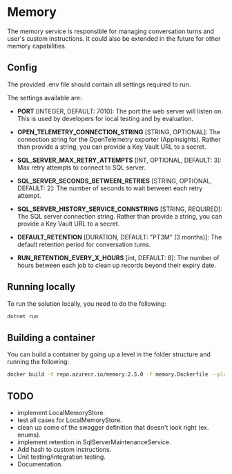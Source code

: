 # Memory

The memory service is responsible for managing conversation turns and user's custom instructions. It could also be extended in the future for other memory capabilities.

## Config

The provided .env file should contain all settings required to run.

The settings available are:

- __PORT__ [INTEGER, DEFAULT: 7010]: The port the web server will listen on. This is used by developers for local testing and by evaluation.

- __OPEN_TELEMETRY_CONNECTION_STRING__ [STRING, OPTIONAL]: The connection string for the OpenTelemetry exporter (AppInsights). Rather than provide a string, you can provide a Key Vault URL to a secret.

- __SQL_SERVER_MAX_RETRY_ATTEMPTS__ [INT, OPTIONAL, DEFAULT: 3]: Max retry attempts to connect to SQL server.

- __SQL_SERVER_SECONDS_BETWEEN_RETRIES__ [STRING, OPTIONAL, DEFAULT: 2]: The number of seconds to wait between each retry attempt.

- __SQL_SERVER_HISTORY_SERVICE_CONNSTRING__ [STRING, REQUIRED]: The SQL server connection string. Rather than provide a string, you can provide a Key Vault URL to a secret.

- __DEFAULT_RETENTION__ [DURATION, DEFAULT: "PT3M" (3 months)]: The default retention period for conversation turns.

- __RUN_RETENTION_EVERY_X_HOURS__ [int, DEFAULT: 8]: The number of hours between each job to clean up records beyond their expiry date.

## Running locally

To run the solution locally, you need to do the following:

```bash
dotnet run
```

## Building a container

You can build a container by going up a level in the folder structure and running the following:

```bash
docker build -t repo.azurecr.io/memory:2.5.0 -f memory.Dockerfile --platform linux/amd64 .
```

## TODO

- implement LocalMemoryStore.
- test all cases for LocalMemoryStore.
- clean up some of the swagger definition that doesn't look right (ex. enums).
- implement retention in SqlServerMaintenanceService.
- Add hash to custom instructions.
- Unit testing/integration testing.
- Documentation.
